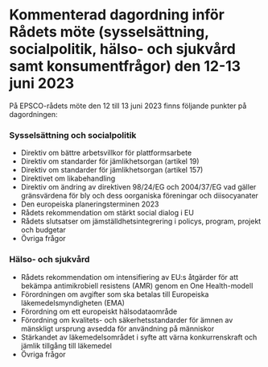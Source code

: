 # Kommenterad dagordning inför Rådets möte (sysselsättning, socialpolitik, hälso- och sjukvård samt konsumentfrågor) den 12-13 juni 2023

På EPSCO-rådets möte den 12 till 13 juni 2023 finns följande punkter på dagordningen:

### Sysselsättning och socialpolitik

* Direktiv om bättre arbetsvillkor för plattformsarbete
* Direktiv om standarder för jämlikhetsorgan (artikel 19)
* Direktiv om standarder för jämlikhetsorgan (artikel 157)
* Direktivet om likabehandling
* Direktiv om ändring av direktiven 98/24/EG och 2004/37/EG vad gäller gränsvärdena för bly och dess oorganiska föreningar och diisocyanater
* Den europeiska planeringsterminen 2023
* Rådets rekommendation om stärkt social dialog i EU
* Rådets slutsatser om jämställdhetsintegrering i policys, program, projekt och budgetar
* Övriga frågor

### Hälso- och sjukvård

* Rådets rekommendation om intensifiering av EU:s åtgärder för att bekämpa antimikrobiell resistens (AMR) genom en One Health-modell
* Förordningen om avgifter som ska betalas till Europeiska läkemedelsmyndigheten (EMA)
* Förordning om ett europeiskt hälsodataområde
* Förordning om kvalitets- och säkerhetsstandarder för ämnen av mänskligt ursprung avsedda för användning på människor
* Stärkandet av läkemedelsområdet i syfte att värna konkurrenskraft och jämlik tillgång till läkemedel
* Övriga frågor
